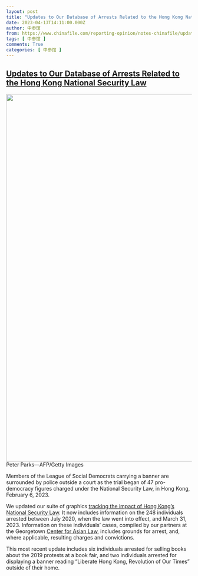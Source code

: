 ```yaml
---
layout: post
title: "Updates to Our Database of Arrests Related to the Hong Kong National Security Law"
date: 2023-04-13T14:11:00.000Z
author: 中参馆
from: https://www.chinafile.com/reporting-opinion/notes-chinafile/updates-our-database-of-arrests-related-hong-kong-national
tags: [ 中参馆 ]
comments: True
categories: [ 中参馆 ]
---
```

<!--1681395060000-->
[Updates to Our Database of Arrests Related to the Hong Kong National Security Law](https://www.chinafile.com/reporting-opinion/notes-chinafile/updates-our-database-of-arrests-related-hong-kong-national)
------

<div>
<div class="view view-featured-photo view-id-featured_photo view-display-id-panel_pane_1 visual-box view-dom-id-e51627dece5c27de263fda28ab43f67f">                  <div class="content view-content">        <div class="views-row views-row-1">        <div class="views-field views-field-field-common-featured-photo">        <div class="field-content"><a href="https://www.chinafile.com/sites/default/files/assets/images/article/featured/54721_sm.jpg" title="Updates to Our Database of Arrests Related to the Hong Kong National Security Law" class="colorbox" data-colorbox-gallery="gallery-node-54721-wWyoivqnYkc" data-cbox-img-attrs="{"title": "", "alt": ""}"><img src="https://www.chinafile.com/sites/default/files/styles/large/public/assets/images/article/featured/54721_sm.jpg?itok=1-_YtBqz" width="1500" height="998" alt title referrerpolicy="no-referrer"></a></div>  </div>    <div>        <div class="photo-credit">Peter Parks—AFP/Getty Images</div>  </div>    <div>        <div class="photo-caption"><p>Members of the League of Social Democrats carrying a banner are surrounded by police outside a court as the trial began of 47 pro-democracy figures charged under the National Security Law, in Hong Kong, February 6, 2023.</p></div>  </div>  </div>    </div>            </div>            <div class="content">    <div class="field field-name-body field-type-text-with-summary field-label-hidden">      <p>We updated our suite of graphics <a href="https://www.chinafile.com/tracking-impact-of-hong-kongs-national-security-law" target="_blank" rel="nofollow">tracking the impact of Hong Kong’s National Security Law</a>. It now includes information on the 248 individuals arrested between July 2020, when the law went into effect, and March 31, 2023. Information on these individuals’ cases, compiled by our partners at the Georgetown <a href="https://www.law.georgetown.edu/law-asia/" target="_blank" rel="nofollow">Center for Asian Law</a>, includes grounds for arrest, and, where applicable, resulting charges and convictions.</p><p>This most recent update includes six individuals arrested for selling books about the 2019 protests at a book fair, and two individuals arrested for displaying a banner reading “Liberate Hong Kong, Revolution of Our Times” outside of their home.</p>  </div>  </div>
</div>
